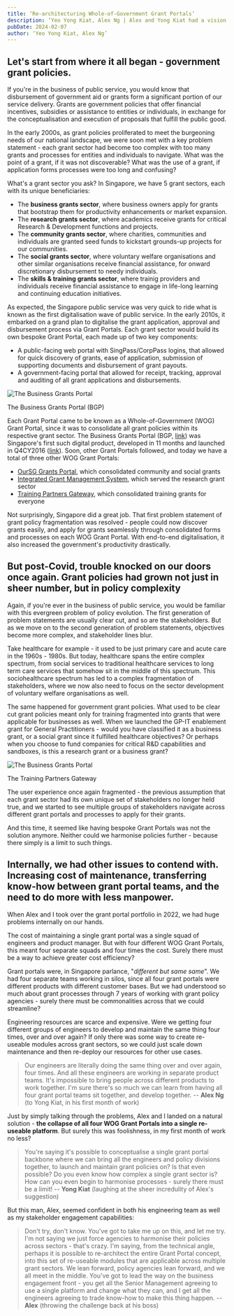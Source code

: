 ```yaml
---
title: ‘Re-architecturing Whole-of-Government Grant Portals’
description: ‘Yeo Yong Kiat, Alex Ng | Alex and Yong Kiat had a vision for how the Singapore public service should re-design grant application portals. Read about how they championed their vision, starting with the Business Grants Portal.’
pubDate: 2024-02-07
author: ‘Yeo Yong Kiat, Alex Ng’
---
```


## Let's start from where it all began - government grant policies.

If you're in the business of public service, you would know that disbursement of government aid or grants form a significant portion of our service delivery. Grants are government policies that offer financial incentives, subsidies or assistance to entities or individuals, in exchange for the conceptualisation and execution of proposals that fulfill the public good.

In the early 2000s, as grant policies proliferated to meet the burgeoning needs of our national landscape, we were soon met with a key problem statement - each grant sector had become too complex with too many grants and processes for entities and individuals to navigate. What was the point of a grant, if it was not discoverable? What was the use of a grant, if application forms processes were too long and confusing?

What's a grant sector you ask? In Singapore, we have 5 grant sectors, each with its unique beneficiaries: 

- The **business grants sector**, where business owners apply for grants that bootstrap them for productivity enhancements or market expansion. 
- The **research grants sector**, where academics receive grants for critical Research & Development functions and projects.
- The **community grants sector**, where charities, communities and individuals are granted seed funds to kickstart grounds-up projects for our communities.
- The **social grants sector**, where voluntary welfare organisations and other similar organisations receive financial assistance, for onward discretionary disbursement to needy individuals.
- The **skills & training grants sector**, where trainig providers and individuals receive financial assistance to engage in life-long learning and continuing education initiatives.

As expected, the Singapore public service was very quick to ride what is known as the first digitalisation wave of public service. In the early 2010s, it embarked on a grand plan to digitalise the grant application, approval and disbursement process via Grant Portals. Each grant sector would build its own bespoke Grant Portal, each made up of two key components:

- A public-facing web portal with SingPass/CorpPass logins, that allowed for quick discovery of grants, ease of application, submission of supporting documents and disbursement of grant payouts.
- A government-facing portal that allowed for receipt, tracking, approval and auditing of all grant applications and disbursements.

![The Business Grants Portal](https://rogueteacher.me/images/transformgovsg/bgp-frontend.png)
<figcaption>The Business Grants Portal (BGP)</figcaption>

Each Grant Portal came to be known as a Whole-of-Government (WOG) Grant Portal, since it was to consolidate all grant policies within its respective grant sector. The Business Grants Portal (BGP, [link](https://www.businessgrants.gov.sg/)) was Singapore's first such digital product, developed in 11 months and launched in Q4CY2016 ([link](https://www.businesstimes.com.sg/international/budget-flash-business-grants-portal-be-launched-q4-2016)). Soon, other Grant Portals followed, and today we have a total of three other WOG Grant Portals:

- [OurSG Grants Portal](https://oursggrants.gov.sg/), which consolidated community and social grants
- [Integrated Grant Management System](https://www.researchgrant.gov.sg/pages/index.aspx), which served the research grant sector
- [Training Partners Gateway](https://www.tpgateway.gov.sg/), which consolidated training grants for everyone

Not surprisingly, Singapore did a great job. That first problem statement of grant policy fragmentation was resolved - people could now discover grants easily, and apply for grants seamlessly through consolidated forms and processes on each WOG Grant Portal. With end-to-end digitalisation, it also increased the government's productivity drastically.

## But post-Covid, trouble knocked on our doors once again. Grant policies had grown not just in sheer number, but in policy complexity

Again, if you're ever in the business of public service, you would be familiar with this evergreen problem of policy evolution. The first generation of problem statements are usually clear cut, and so are the stakeholders. But as we move on to the second generation of problem statements, objectives become more complex, and stakeholder lines blur.

Take healthcare for example - it used to be just primary care and acute care in the 1960s - 1980s. But today, healthcare spans the entire complex spectrum, from social services to traditional healthcare services to long term care services that somehow sit in the middle of this spectrum. This sociohealthcare spectrum has led to a complex fragmentation of stakeholders, where we now also need to focus on the sector development of voluntary welfare organisations as well.

The same happened for government grant policies. What used to be clear cut grant policies meant only for training fragmented into grants that were applicable for businesses as well. When we launched the GP-IT enablement grant for General Practitioners - would you have classified it as a business grant, or a social grant since it fulfilled healthcare objectives? Or perhaps when you choose to fund companies for critical R&D capabilities and sandboxes, is this a research grant or a business grant?

![The Business Grants Portal](https://rogueteacher.me/images/transformgovsg/tgp-frontend.png)
<figcaption>The Training Partners Gateway</figcaption>

The user experience once again fragmented - the previous assumption that each grant sector had its own unique set of stakeholders no longer held true, and we started to see multiple groups of stakeholders navigate across different grant portals and processes to apply for their grants. 

And this time, it seemed like having bespoke Grant Portals was not the solution anymore. Neither could we harmonise policies further - because there simply is a limit to such things.

## Internally, we had other issues to contend with. Increasing cost of maintenance, transferring know-how between grant portal teams, and the need to do more with less manpower.

When Alex and I took over the grant portal portfolio in 2022, we had huge problems internally on our hands.

The cost of maintaining a single grant portal was a single squad of engineers and product manager. But with four different WOG Grant Portals, this meant four separate squads and four times the cost. Surely there must be a way to achieve greater cost efficiency?

Grant portals were, in Singapore parlance, "_different but same same_". We had four separate teams working in silos, since all four grant portals were different products with different customer bases. But we had understood so much about grant processes through 7 years of working with grant policy agencies - surely there must be commonalities across that we could streamline?

Engineering resources are scarce and expensive. Were we getting four different groups of engineers to develop and maintain the same thing four times, over and over again? If only there was some way to create re-useable modules across grant sectors, so we could just scale down maintenance and then re-deploy our resources for other use cases.

> Our engineers are literally doing the same thing over and over again, four times. And all these engineers are working in separate product teams. It's impossible to bring people across different products to work together. I'm sure there's so much we can learn from having all four grant portal teams sit together, and develop together.
> -- **Alex Ng** (to Yong Kiat, in his first month of work)

Just by simply talking through the problems, Alex and I landed on a natural solution - **the collapse of all four WOG Grant Portals into a single re-useable platform**. But surely this was foolishness, in my first month of work no less?

> You're saying it's possible to conceptualise a single grant portal backbone where we can bring all the engineers and policy divisions together, to launch and maintain grant policies on? Is that even possible? Do you even know how complex a single grant sector is? How can you even begin to harmonise processes - surely there must be a limit!
> -- **Yong Kiat** (laughing at the sheer incredulity of Alex's suggestion)

But this man, Alex, seemed confident in both his engineering team as well as my stakeholder engagement capabilities:

> Don't try, don't know. You've got to take me up on this, and let me try. I'm not saying we just force agencies to harmonise their policies across sectors - that's crazy. I'm saying, from the technical angle, perhaps it is possible to re-architect the entire Grant Portal concept, into this set of re-useable modules that are applicable across multiple grant sectors. We lean forward, policy agencies lean forward, and we all meet in the middle. You've got to lead the way on the business engagement front - you get all the Senior Management agreeing to use a single platform and change what they can, and I get all the engineers agreeing to trade know-how to make this thing happen.
> -- **Alex** (throwing the challenge back at his boss)






















